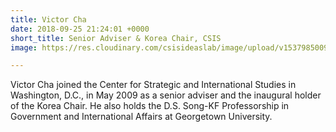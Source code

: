 ```yaml
---
title: Victor Cha
date: 2018-09-25 21:24:01 +0000
short_title: Senior Adviser & Korea Chair, CSIS
image: https://res.cloudinary.com/csisideaslab/image/upload/v1537985009/health-commission/Cha_Victor.jpg

---
```

Victor Cha joined the Center for Strategic and International Studies in Washington, D.C., in May 2009 as a senior adviser and the inaugural holder of the Korea Chair. He also holds the D.S. Song-KF Professorship in Government and International Affairs at Georgetown University.